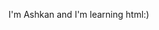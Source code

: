 I'm Ashkan and I'm learning html:)
<!---
Ashkan011/Ashkan011 is a ✨ special ✨ repository because its `README.md` (this file) appears on your GitHub profile.
You can click the Preview link to take a look at your changes.
--->
